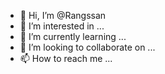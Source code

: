 - 👋 Hi, I’m @Rangssan
- 👀 I’m interested in ...
- 🌱 I’m currently learning ...
- 💞️ I’m looking to collaborate on ...
- 📫 How to reach me ...

<!---
Rangssan/Rangssan is a ✨ special ✨ repository because its `README.md` (this file) appears on your GitHub profile.
You can click the Preview link to take a look at your changes.
--->
